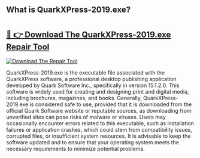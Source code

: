 ## What is QuarkXPress-2019.exe? 

# <h2><a href="https://exedetect.com/download.php?QuarkXPress-2019.exe">🔗 👉 Download The QuarkXPress-2019.exe Repair Tool</a></h2>

[![Download The Repair Tool](https://exedetect.com/download-button.jpg)](https://exedetect.com/download.php?QuarkXPress-2019.exe)

QuarkXPress-2019.exe is the executable file associated with the QuarkXPress software, a professional desktop publishing application developed by Quark Software Inc., specifically in version 15.1.2.0. This software is widely used for creating and designing print and digital media, including brochures, magazines, and books. Generally, QuarkXPress-2019.exe is considered safe to use, provided that it is downloaded from the official Quark Software website or reputable sources, as downloading from unverified sites can pose risks of malware or viruses. Users may occasionally encounter errors related to this executable, such as installation failures or application crashes, which could stem from compatibility issues, corrupted files, or insufficient system resources. It is advisable to keep the software updated and to ensure that your operating system meets the necessary requirements to minimize potential problems.